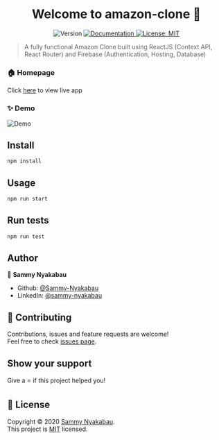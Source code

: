 <h1 align="center">Welcome to amazon-clone 👋</h1>
<p align="center">
  <img alt="Version" src="https://img.shields.io/badge/version-0.1.0-blue.svg?cacheSeconds=2592000" />
  <a href="https://github.com/Sammy-Nyakabau/Amazon-Clone/blob/master/README.md" target="_blank">
    <img alt="Documentation" src="https://img.shields.io/badge/documentation-yes-brightgreen.svg" />
  </a>
  <a href="https://github.com/Sammy-Nyakabau/Amazon-Clone/blob/master/LICENSE" target="_blank">
    <img alt="License: MIT" src="https://img.shields.io/badge/License-MIT-yellow.svg" />
  </a>
</p>

> A fully functional Amazon Clone built using ReactJS (Context API, React Router) and Firebase (Authentication, Hosting, Database)

### 🏠 Homepage
Click [here](https://clone-7c5a9.web.app/) to view live app

### ✨ Demo
![Demo](https://i.ibb.co/nCypCGL/Amazone-Clone.gif)

## Install

```sh
npm install
```

## Usage

```sh
npm run start
```

## Run tests

```sh
npm run test
```

## Author

👤 **Sammy Nyakabau**

* Github: [@Sammy-Nyakabau](https://github.com/Sammy-Nyakabau)
* LinkedIn: [@sammy-nyakabau](https://linkedin.com/in/sammy-nyakabau)

## 🤝 Contributing

Contributions, issues and feature requests are welcome!<br />Feel free to check [issues page](https://github.com/Sammy-Nyakabau/Amazon-Clone/issues). 

## Show your support

Give a ⭐️ if this project helped you!

## 📝 License

Copyright © 2020 [Sammy Nyakabau](https://github.com/Sammy-Nyakabau).<br />
This project is [MIT](https://github.com/Sammy-Nyakabau/Amazon-Clone/blob/master/LICENSE) licensed.

